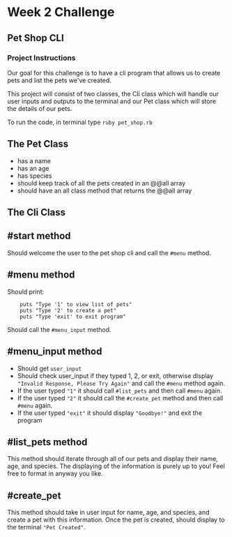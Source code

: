 # Week 2 Challenge

## Pet Shop CLI

### **Project Instructions**

Our goal for this challenge is to have a cli program that allows us to create pets and list the pets we've created.

This project will consist of two classes, the Cli class which will handle our user inputs and outputs to the terminal and our Pet class which will store the details of our pets.

To run the code, in terminal type `ruby pet_shop.rb`

## **The Pet Class**
- has a name
- has an age
- has species
- should keep track of all the pets created in an @@all array
- should have an all class method that returns the @@all array

## **The Cli Class**

## #start method
Should welcome the user to the pet shop cli and call the `#menu` method.

## #menu method
Should print:
```
    puts "Type '1' to view list of pets"
    puts "Type '2' to create a pet"
    puts "Type 'exit' to exit program"
```

Should call the `#menu_input` method.

## #menu_input method
- Should get `user_input`
- Should check user_input if they typed 1, 2, or exit, otherwise display `"Invalid Response, Please Try Again"` and call the `#menu` method again.
- If the user typed `"1"` it should call `#list_pets` and then call `#menu` again.
- If the user typed `"2"` it should call the `#create_pet` method and then call `#menu` again.
- If the user typed `"exit"` it should display `"Goodbye!"` and exit the program

## #list_pets method
This method should iterate through all of our pets and display their name, age, and species. The displaying of the information is purely up to you! Feel free to format in anyway you like.

## #create_pet

This method should take in user input for name, age, and species, and create a pet with this information. Once the pet is created, should display to the terminal `"Pet Created"`.